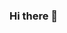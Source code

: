 ### Hi there 👋

<!--
**orrpaz/orrpaz** is a ✨ _special_ ✨ repository because its `README.md` (this file) appears on your GitHub profile.

My name is Or. I have a BS.c  in Computer Science. Passionate about exploring new technologies
and expanding my skills. Team player, people lover, excellent interpersonal skills.
Knowledge in operating systems, client-server, object oriented and machine learning.
Looking for Junior software developer 

- 🔭 I’m currently looking for a Junior Software Developement position.
- 🌱 I’m currently learning Spring Boot Framework, NodeJS
